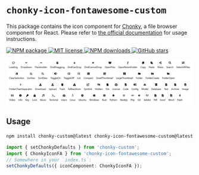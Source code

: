 # `chonky-icon-fontawesome-custom`

This package contains the icon component for [Chonky][chonky], a file browser component
for React. Please refer to [the official documentation][docs] for usage instructions.

<p>
  <a href="https://www.npmjs.com/package/chonky-icon-fontawesome-custom">
    <img
      alt="NPM package"
      src="https://img.shields.io/npm/v/chonky-icon-fontawesome-custom.svg?style=flat&colorB=ffac5c"
    />
  </a>
  <a href="https://tldrlegal.com/license/mit-license">
    <img
      alt="MIT license"
      src="https://img.shields.io/npm/l/chonky-icon-fontawesome-custom?style=flat&colorB=dcd67a"
    />
  </a>
  <a href="https://www.npmjs.com/package/chonky-icon-fontawesome-custom">
    <img
      alt="NPM downloads"
      src="https://img.shields.io/npm/dt/chonky-icon-fontawesome-custom?style=flat&colorB=aef498"
  />
  </a>
  <a href="https://github.com/akbaruddin/Chonky">
    <img
      alt="GitHub stars"
      src="https://img.shields.io/github/stars/akbaruddin/Chonky?style=flat&colorB=50f4cc"
  />
  </a>
</p>

![Icons](./icons.png)

## Usage

```shell
npm install chonky-custom@latest chonky-icon-fontawesome-custom@latest
```

```ts
import { setChonkyDefaults } from 'chonky-custom';
import { ChonkyIconFA } from 'chonky-icon-fontawesome-custom';
// Somewhere in your `index.ts`:
setChonkyDefaults({ iconComponent: ChonkyIconFA });
```

[chonky]: https://637b776fe5a034549ff1e4cb-mdfulkhrat.chromatic.com/?path=/story/chonkyicon--icon-with-name
[docs]: https://github.com/akbaruddin/Chonky/tree/2.x-tsup/packages/chonky-icon-fontawesome
